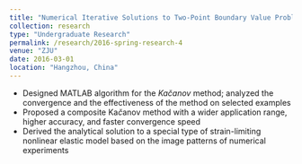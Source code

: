 ```yaml
---
title: "Numerical Iterative Solutions to Two-Point Boundary Value Problems for Nonlinear Differential Equations"
collection: research
type: "Undergraduate Research"
permalink: /research/2016-spring-research-4
venue: "ZJU"
date: 2016-03-01
location: "Hangzhou, China"
---
```


* Designed MATLAB algorithm for the $Ka\breve{c}anov$ method; analyzed the convergence and the effectiveness of the method on selected examples
* Proposed a composite Ka$\breve{c}$anov method with a wider application range, higher accuracy, and faster convergence speed
* Derived the analytical solution to a special type of strain-limiting nonlinear elastic model based on the image patterns of numerical experiments
